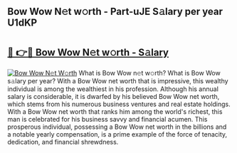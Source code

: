 ## Bow Wow N𝚎t w𝚘rth - Part-uJE S𝚊lary per year U1dKP

# <h2><a href="http://gc02kf.nevu.top/?p=Bow+Wow">🔗 👉🔴 Bow Wow N𝚎t w𝚘rth - S𝚊lary</a></h2>

[![Bow Wow N𝚎t W𝚘rth](https://i.imgur.com/Oavwk0R.jpeg)](http://gc02kf.nevu.top/?p=Bow+Wow)
What is Bow Wow n𝚎t w𝚘rth? What is Bow Wow s𝚊lary per year?
With a Bow Wow net worth that is impressive, this wealthy individual is among the wealthiest in his profession. Although his annual salary is considerable, it is dwarfed by his believed Bow Wow net worth, which stems from his numerous business ventures and real estate holdings. With a Bow Wow net worth that ranks him among the world's richest, this man is celebrated for his business savvy and financial acumen. This prosperous individual, possessing a Bow Wow net worth in the billions and a notable yearly compensation, is a prime example of the force of tenacity, dedication, and financial shrewdness.
